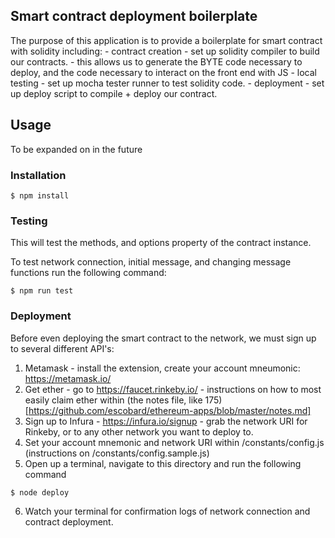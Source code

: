 ## Smart contract deployment boilerplate

The purpose of this application is to provide a boilerplate for smart contract with solidity including:
	- contract creation - set up solidity compiler to build our contracts.
		- this allows us to generate the BYTE code necessary to deploy, and the code necessary to interact on the front end with JS
	- local testing - set up mocha tester runner to test solidity code.
	- deployment - set up deploy script to compile + deploy our contract.

## Usage

To be expanded on in the future

### Installation

```
$ npm install
```

### Testing

This will test the methods, and options property of the contract instance.

To test network connection, initial message, and changing message functions run the following command:

```
$ npm run test
```

### Deployment

Before even deploying the smart contract to the network, we must sign up to several different API's:

1) Metamask - install the extension, create your account mneumonic: https://metamask.io/
2) Get ether - go to https://faucet.rinkeby.io/ - instructions on how to most easily claim ether within (the notes file, like 175)[https://github.com/escobard/ethereum-apps/blob/master/notes.md]
3) Sign up to Infura - https://infura.io/signup - grab the network URI for Rinkeby, or to any other network you want to deploy to.
4) Set your account mnemonic and network URI within /constants/config.js (instructions on /constants/config.sample.js)
5) Open up a terminal, navigate to this directory and run the following command

```
$ node deploy
```

6) Watch your terminal for confirmation logs of network connection and contract deployment.